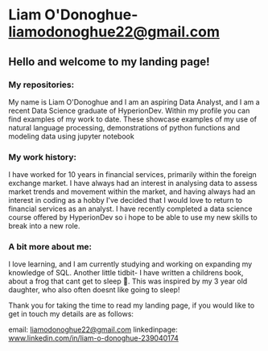 # Liam O'Donoghue- liamodonoghue22@gmail.com

## Hello and welcome to my landing page!

### My repositories:

My name is Liam O'Donoghue and I am an aspiring Data Analyst, and I am a recent Data Science graduate of HyperionDev. Within my profile you can find examples of my work to date. These showcase examples of my use of natural language processing, demonstrations of python functions and modeling data using jupyter notebook

### My work history:

I have worked for 10 years in financial services, primarily within the foreign exchange market. I have always had an interest in analysing data to assess market trends and movement within the market, and having always had an interest in coding as a hobby I've decided that I would love to return to financial services as an analyst. I have recently completed a data science course offered by HyperionDev so i hope to be able to use my new skills to break into a new role.

### A bit more about me:
I love learning, and I am currently studying and working on expanding my knowledge of SQL. Another little tidbit- I have written a childrens book, about a frog that cant get to sleep :frog:. This was inspired by my 3 year old daughter, who also often doesnt like going to sleep!

Thank you for taking the time to read my landing page, if you would like to get in touch my details are as follows:

email: liamodonoghue22@gmail.com
linkedinpage: www.linkedin.com/in/liam-o-donoghue-239040174

